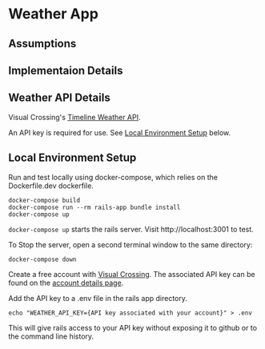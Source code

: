 # Weather App
## Assumptions
## Implementaion Details
## Weather API Details
Visual Crossing's [Timeline Weather API](https://www.visualcrossing.com/resources/documentation/weather-api/timeline-weather-api/).

An API key is required for use. See [Local Environment Setup](#local-environment-setup) below.
## Local Environment Setup
Run and test locally using docker-compose, which relies on the Dockerfile.dev dockerfile.
```
docker-compose build
docker-compose run --rm rails-app bundle install
docker-compose up
```
`docker-compose up` starts the rails server. Visit http://localhost:3001 to test.

To Stop the server, open a second terminal window to the same directory:
```
docker-compose down
```
Create a free account with [Visual Crossing](https://www.visualcrossing.com/sign-up). The associated API key can be found on the [account details page](https://www.visualcrossing.com/account).

Add the API key to a .env file in the rails app directory.
```
echo "WEATHER_API_KEY={API key associated with your account}" > .env
```
This will give rails access to your API key without exposing it to github or to the command line history.